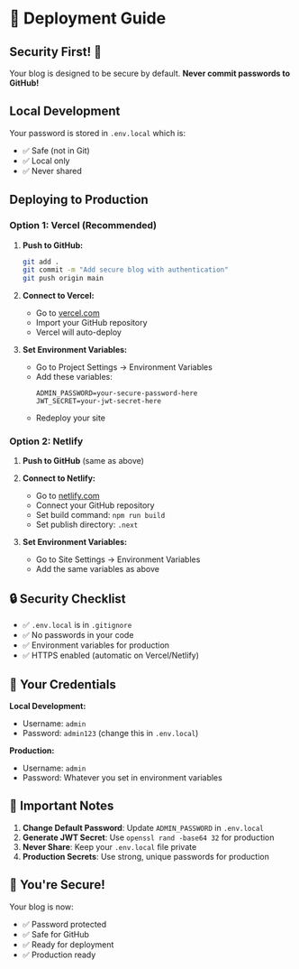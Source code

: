 # 🚀 Deployment Guide

## Security First! 🔐

Your blog is designed to be secure by default. **Never commit passwords to GitHub!**

## Local Development

Your password is stored in `.env.local` which is:
- ✅ Safe (not in Git)
- ✅ Local only
- ✅ Never shared

## Deploying to Production

### Option 1: Vercel (Recommended)

1. **Push to GitHub:**
   ```bash
   git add .
   git commit -m "Add secure blog with authentication"
   git push origin main
   ```

2. **Connect to Vercel:**
   - Go to [vercel.com](https://vercel.com)
   - Import your GitHub repository
   - Vercel will auto-deploy

3. **Set Environment Variables:**
   - Go to Project Settings → Environment Variables
   - Add these variables:
     ```
     ADMIN_PASSWORD=your-secure-password-here
     JWT_SECRET=your-jwt-secret-here
     ```
   - Redeploy your site

### Option 2: Netlify

1. **Push to GitHub** (same as above)

2. **Connect to Netlify:**
   - Go to [netlify.com](https://netlify.com)
   - Connect your GitHub repository
   - Set build command: `npm run build`
   - Set publish directory: `.next`

3. **Set Environment Variables:**
   - Go to Site Settings → Environment Variables
   - Add the same variables as above

## 🔒 Security Checklist

- ✅ `.env.local` is in `.gitignore`
- ✅ No passwords in your code
- ✅ Environment variables for production
- ✅ HTTPS enabled (automatic on Vercel/Netlify)

## 🎯 Your Credentials

**Local Development:**
- Username: `admin`
- Password: `admin123` (change this in `.env.local`)

**Production:**
- Username: `admin`
- Password: Whatever you set in environment variables

## 🚨 Important Notes

1. **Change Default Password**: Update `ADMIN_PASSWORD` in `.env.local`
2. **Generate JWT Secret**: Use `openssl rand -base64 32` for production
3. **Never Share**: Keep your `.env.local` file private
4. **Production Secrets**: Use strong, unique passwords for production

## 🎉 You're Secure!

Your blog is now:
- ✅ Password protected
- ✅ Safe for GitHub
- ✅ Ready for deployment
- ✅ Production ready
